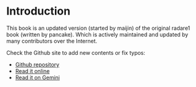 # Introduction

This book is an updated version (started by maijin) of the original radare1 book (written by pancake). Which is actively maintained and updated by many contributors over the Internet.

Check the Github site to add new contents or fix typos:

* [Github repository](https://github.com/radareorg/radare2-book)
* [Read it online](https://book.rada.re/)
* [Read it on Gemini](gemini://radare.org/book/)
